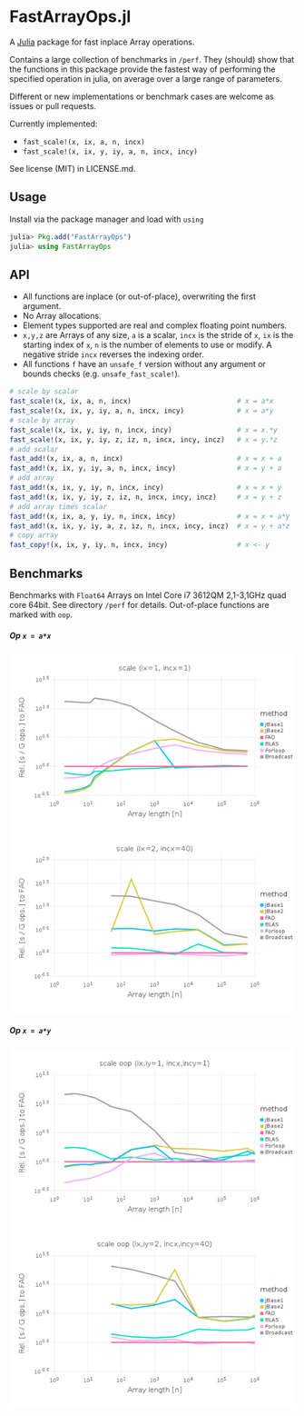 
FastArrayOps.jl
===============

A [Julia](https://github.com/JuliaLang/julia) package for fast inplace Array operations.

Contains a large collection of benchmarks in `/perf`. They (should) show that the functions in this package provide the fastest way of performing the specified operation in julia, on average over a large range of parameters.

Different or new implementations or benchmark cases are welcome as issues or pull requests.

Currently implemented:

* `fast_scale!(x, ix, a, n, incx)`
* `fast_scale!(x, ix, y, iy, a, n, incx, incy)`

See license (MIT) in LICENSE.md.

Usage
---------

Install via the package manager and load with `using`

```julia
julia> Pkg.add("FastArrayOps")
julia> using FastArrayOps
```

API
---------

* All functions are inplace (or out-of-place), overwriting the first argument.
* No Array allocations.
* Element types supported are real and complex floating point numbers. 
* `x,y,z` are Arrays of any size, `a` is a scalar, `incx` is the stride of `x`, `ix` is the starting index of `x`, `n` is the number of elements to use or modify. A negative stride `incx` reverses the indexing order.
* All functions `f` have an `unsafe_f` version without any argument or bounds checks (e.g. `unsafe_fast_scale!`).

```julia
# scale by scalar
fast_scale!(x, ix, a, n, incx)                          # x = a*x
fast_scale!(x, ix, y, iy, a, n, incx, incy)             # x = a*y
# scale by array
fast_scale!(x, ix, y, iy, n, incx, incy)                # x = x.*y
fast_scale!(x, ix, y, iy, z, iz, n, incx, incy, incz)   # x = y.*z
# add scalar
fast_add!(x, ix, a, n, incx)                            # x = x + a
fast_add!(x, ix, y, iy, a, n, incx, incy)               # x = y + a
# add array
fast_add!(x, ix, y, iy, n, incx, incy)                  # x = x + y
fast_add!(x, ix, y, iy, z, iz, n, incx, incy, incz)     # x = y + z
# add array times scalar
fast_add!(x, ix, a, y, iy, n, incx, incy)               # x = x + a*y
fast_add!(x, ix, y, iy, a, z, iz, n, incx, incy, incz)  # x = y + a*z
# copy array
fast_copy!(x, ix, y, iy, n, incx, incy)                 # x <- y
```

Benchmarks
---------

Benchmarks with `Float64` Arrays on Intel Core i7 3612QM 2,1-3,1GHz quad core 64bit. See directory `/perf` for details. Out-of-place functions are marked with `oop`.

##### Op `x = a*x`
![Scale1](/perf/scale_incx1.png)
![Scale12](/perf/scale_incxnu.png)

##### Op `x = a*y`
![Scale1](/perf/scale_oop_incx1.png)
![Scale12](/perf/scale_oop_incxnu.png)




